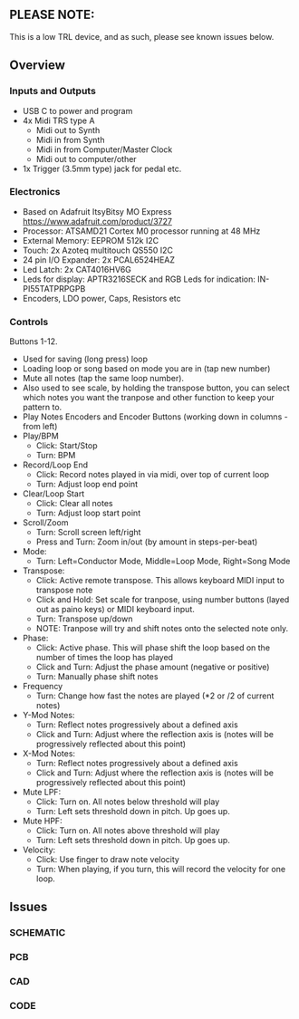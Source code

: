 ## PLEASE NOTE:
This is a low TRL device, and as such, please see known issues below.

## Overview
### Inputs and Outputs
- USB C to power and program
- 4x Midi TRS type A
  - Midi out to Synth
  - Midi in from Synth
  - Midi in from Computer/Master Clock
  - Midi out to computer/other
- 1x Trigger (3.5mm type) jack for pedal etc.

### Electronics
- Based on Adafruit ItsyBitsy MO Express https://www.adafruit.com/product/3727
- Processor: ATSAMD21 Cortex M0 processor running at 48 MHz
- External Memory: EEPROM 512k I2C
- Touch: 2x Azoteq multitouch QS550 I2C
- 24 pin I/O Expander: 2x PCAL6524HEAZ 
- Led Latch: 2x CAT4016HV6G
- Leds for display: APTR3216SECK and RGB Leds for indication: IN-PI55TATPRPGPB 
- Encoders, LDO power, Caps, Resistors etc

### Controls

Buttons 1-12.  
- Used for saving (long press) loop
- Loading loop or song based on mode you are in (tap new number)
- Mute all notes (tap the same loop number).
- Also used to see scale, by holding the transpose button, you can select which notes you want the tranpose and other function to keep your pattern to.
- Play Notes
Encoders and Encoder Buttons (working down in columns - from left)
- Play/BPM
  - Click:  Start/Stop
  - Turn:  BPM
- Record/Loop End
  - Click: Record notes played in via midi, over top of current loop
  - Turn:  Adjust loop end point
- Clear/Loop Start
  - Click: Clear all notes
  - Turn: Adjust loop start point
- Scroll/Zoom
  - Turn: Scroll screen left/right
  - Press and Turn: Zoom in/out (by amount in steps-per-beat)
- Mode:
  - Turn: Left=Conductor Mode, Middle=Loop Mode, Right=Song Mode
- Transpose:
  - Click: Active remote transpose.  This allows keyboard MIDI input to transpose note
  - Click and Hold: Set scale for tranpose, using number buttons (layed out as paino keys) or MIDI keyboard input.  
  - Turn: Transpose up/down
  - NOTE: Tranpose will try and shift notes onto the selected note only.
- Phase:
  - Click: Active phase.  This will phase shift the loop based on the number of times the loop has played
  - Click and Turn: Adjust the phase amount (negative or positive)
  - Turn: Manually phase shift notes
- Frequency
  - Turn: Change how fast the notes are played (*2 or /2 of current notes)
- Y-Mod Notes:
  - Turn: Reflect notes progressively about a defined axis
  - Click and Turn: Adjust where the reflection axis is (notes will be progressively reflected about this point)
- X-Mod Notes:
  - Turn: Reflect notes progressively about a defined axis
  - Click and Turn: Adjust where the reflection axis is (notes will be progressively reflected about this point)
- Mute LPF:
  - Click: Turn on.  All notes below threshold will play
  - Turn: Left sets threshold down in pitch.  Up goes up.
- Mute HPF:
  - Click: Turn on.  All notes above threshold will play
  - Turn: Left sets threshold down in pitch.  Up goes up.  
- Velocity:
  - Click: Use finger to draw note velocity
  - Turn: When playing, if you turn, this will record the velocity for one loop. 

## Issues

### SCHEMATIC

### PCB

### CAD

### CODE

